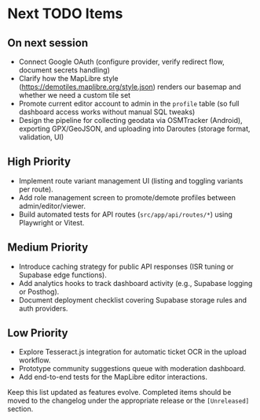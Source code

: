 # Next TODO Items

## On next session
- Connect Google OAuth (configure provider, verify redirect flow, document secrets handling)
- Clarify how the MapLibre style (https://demotiles.maplibre.org/style.json) renders our basemap and whether we need a custom tile set
- Promote current editor account to admin in the `profile` table (so full dashboard access works without manual SQL tweaks)
- Design the pipeline for collecting geodata via OSMTracker (Android), exporting GPX/GeoJSON, and uploading into Daroutes (storage format, validation, UI)


## High Priority
- Implement route variant management UI (listing and toggling variants per route).
- Add role management screen to promote/demote profiles between admin/editor/viewer.
- Build automated tests for API routes (`src/app/api/routes/*`) using Playwright or Vitest.

## Medium Priority
- Introduce caching strategy for public API responses (ISR tuning or Supabase edge functions).
- Add analytics hooks to track dashboard activity (e.g., Supabase logging or Posthog).
- Document deployment checklist covering Supabase storage rules and auth providers.

## Low Priority
- Explore Tesseract.js integration for automatic ticket OCR in the upload workflow.
- Prototype community suggestions queue with moderation dashboard.
- Add end-to-end tests for the MapLibre editor interactions.

Keep this list updated as features evolve. Completed items should be moved to the changelog under the appropriate release or the `[Unreleased]` section.
